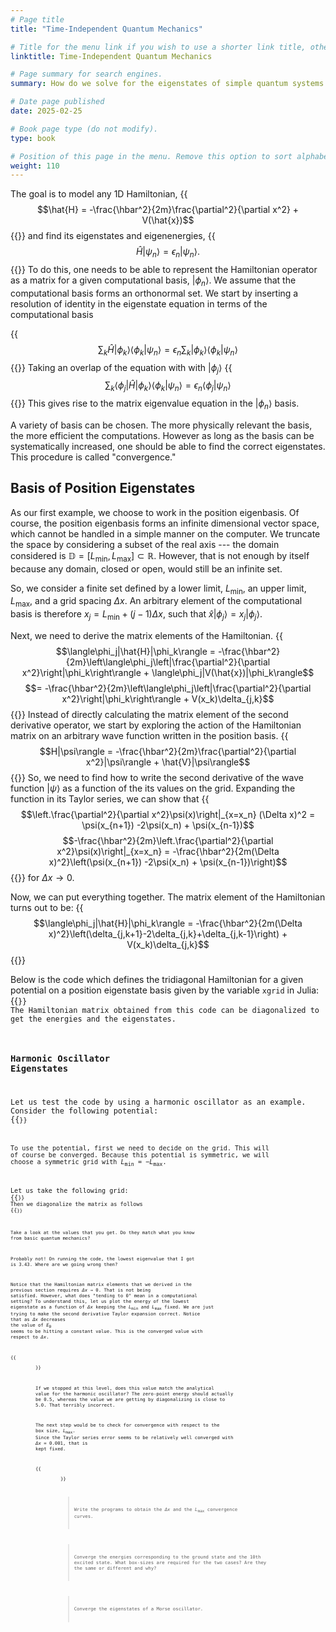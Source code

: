 ```yaml
---
# Page title
title: "Time-Independent Quantum Mechanics"

# Title for the menu link if you wish to use a shorter link title, otherwise remove this option.
linktitle: Time-Independent Quantum Mechanics

# Page summary for search engines.
summary: How do we solve for the eigenstates of simple quantum systems numerically?

# Date page published
date: 2025-02-25

# Book page type (do not modify).
type: book

# Position of this page in the menu. Remove this option to sort alphabetically.
weight: 110
---
```


The goal is to model any 1D Hamiltonian,
{{<math>}}
$$\hat{H} = -\frac{\hbar^2}{2m}\frac{\partial^2}{\partial x^2} + V(\hat{x})$$
{{</math>}}
and find its eigenstates and eigenenergies,
{{<math>}}
$$\hat{H}|\psi_n\rangle = \epsilon_n|\psi_n\rangle.$$
{{</math>}}
To do this, one needs to be able to represent the Hamiltonian operator as a
matrix for a given computational basis, $|\phi_n\rangle$. We assume that the
computational basis forms an orthonormal set. We start by inserting a resolution
of identity in the eigenstate equation in terms of the computational basis

{{<math>}}
$$\sum_k \hat{H}|\phi_k\rangle\langle\phi_k|\psi_n\rangle = \epsilon_n\sum_k|\phi_k\rangle\langle\phi_k|\psi_n\rangle$$
{{</math>}}
Taking an overlap of the equation with with $|\phi_j\rangle$
{{<math>}}
$$\sum_k \langle\phi_j|\hat{H}|\phi_k\rangle\langle\phi_k|\psi_n\rangle = \epsilon_n\langle\phi_j|\psi_n\rangle$$
{{</math>}}
This gives rise to the matrix eigenvalue equation in the $|\phi_n\rangle$ basis.

A variety of basis can be chosen. The more physically relevant the basis, the
more efficient the computations. However as long as the basis can be
systematically increased, one should be able to find the correct eigenstates.
This procedure is called "convergence."

## Basis of Position Eigenstates
As our first example, we choose to work in the position eigenbasis. Of course,
the position eigenbasis forms an infinite dimensional vector space, which cannot
be handled in a simple manner on the computer. We truncate the space by
considering a subset of the real axis --- the domain considered is
$\mathbb{D} = [L_\text{min}, L_\text{max}] \subset\mathbb{R}$. However, that is
not enough by itself because any domain, closed or open, would still be an
infinite set.

So, we consider a finite set defined by a lower limit, $L_\text{min}$, an upper
limit, $L_\text{max}$, and a grid spacing $\Delta x$. An arbitrary element of
the computational basis is therefore $x_j = L_\text{min} + (j-1)\Delta
x$, such that $\hat{x}|\phi_j\rangle = x_j|\phi_j\rangle$.

Next, we need to derive the matrix elements of the Hamiltonian.
{{<math>}}
$$\langle\phi_j|\hat{H}|\phi_k\rangle = -\frac{\hbar^2}{2m}\left\langle\phi_j\left|\frac{\partial^2}{\partial x^2}\right|\phi_k\right\rangle + \langle\phi_j|V(\hat{x})|\phi_k\rangle$$
$$= -\frac{\hbar^2}{2m}\left\langle\phi_j\left|\frac{\partial^2}{\partial x^2}\right|\phi_k\right\rangle + V(x_k)\delta_{j,k}$$
{{</math>}}
Instead of directly calculating the matrix element of the second derivative
operator, we start by exploring the action of the Hamiltonian matrix on an
arbitrary wave function written in the position basis.
{{<math>}}
$$H|\psi\rangle = -\frac{\hbar^2}{2m}\frac{\partial^2}{\partial x^2}|\psi\rangle + \hat{V}|\psi\rangle$$
{{</math>}}
So, we need to find how to write the second derivative of the wave function
$|\psi\rangle$ as a function of the its values on the grid. Expanding the
function in its Taylor series, we can show that
{{<math>}}
$$\left.\frac{\partial^2}{\partial x^2}\psi(x)\right|_{x=x_n} (\Delta x)^2 = \psi(x_{n+1}) -2\psi(x_n) + \psi(x_{n-1})$$
$$-\frac{\hbar^2}{2m}\left.\frac{\partial^2}{\partial x^2}\psi(x)\right|_{x=x_n} = -\frac{\hbar^2}{2m(\Delta x)^2}\left(\psi(x_{n+1}) -2\psi(x_n) + \psi(x_{n-1})\right)$$
{{</math>}}
for $\Delta x\to 0$.

Now, we can put everything together. The matrix element of the Hamiltonian turns out to be:
{{<math>}}
$$\langle\phi_j|\hat{H}|\phi_k\rangle = -\frac{\hbar^2}{2m(\Delta x)^2}\left(\delta_{j,k+1}-2\delta_{j,k}+\delta_{j,k-1}\right) + V(x_k)\delta_{j,k}$$
{{</math>}}

Below is the code which defines the tridiagonal Hamiltonian for a given
potential on a position eigenstate basis given by the variable `xgrid` in Julia:
{{<code language="julia" source="courses/computational-sciences-hands-on/basic-qm/time-independent/Hamiltonian_position_space.jl" id="get-Hamiltonian">}}
The Hamiltonian matrix obtained from this code can be diagonalized to get the
energies and the eigenstates.

### Harmonic Oscillator Eigenstates
Let us test the code by using a harmonic oscillator as an example. Consider the
following potential:
{{<code language="julia" source="courses/computational-sciences-hands-on/basic-qm/time-independent/Hamiltonian_position_space.jl" id="potential">}}

To use the potential, first we need to decide on the grid. This will of course
be converged. Because this potential is symmetric, we will choose a symmetric
grid with $L_\text{min}=-L_\text{max}$.

Let us take the following grid:
{{<code language="julia" source="courses/computational-sciences-hands-on/basic-qm/time-independent/Hamiltonian_position_space.jl" id="grid1">}}
Then we diagonalize the matrix as follows
{{<code language="julia" source="courses/computational-sciences-hands-on/basic-qm/time-independent/Hamiltonian_position_space.jl" id="diagonalize">}}

Take a look at the values that you get. Do they match what you know from basic
quantum mechanics?

Probably not! On running the code, the lowest eigenvalue that I got is 3.43. Where are we going wrong then?

Notice that the Hamiltonian matrix elements that we derived in the previous
section requires $\Delta x\to 0$. That is not being satisfied. However, what
does "tending to 0" mean in a computational setting? To understand this, let us
plot the energy of the lowest eigenstate as a function of $\Delta x$ keeping the
$L_\text{min}$ and $L_\text{max}$ fixed. We are just trying to make the
second derivative Taylor expansion correct. Notice that as $\Delta x$ decreases
the value of $E_0$ seems to be hitting a constant value. This is the converged
value with respect to $\Delta x$.

{{<figure src="computational-sciences/basic-qm/time-independent/dx_convergence.png" caption="Convergence of grid spacing" class="ma0 w-75" target="dx-convergence">}}

If we stopped at this level, does this value match the analytical value for the
harmonic oscillator? The zero-point energy should actually be 0.5, whereas the
value we are getting by diagonalizing is close to 5.0. That terribly incorrect.

The next step would be to check for convergence with respect to the box size,
$L_\text{max}$. Since the Taylor series error seems to be relatively well
converged with $\Delta x=0.001$, that is kept fixed. 

{{<figure src="computational-sciences/basic-qm/time-independent/Lmax_convergence.png" caption="Convergence of box size" class="ma0 w-75">}}


> Write the programs to obtain the $\Delta x$ and the $L_\text{max}$ convergence curves.

> Converge the energies corresponding to the ground state and the 10th excited state. What box-sizes are required for the two cases? Are they the same or different and why?

> Converge the eigenstates of a Morse oscillator.